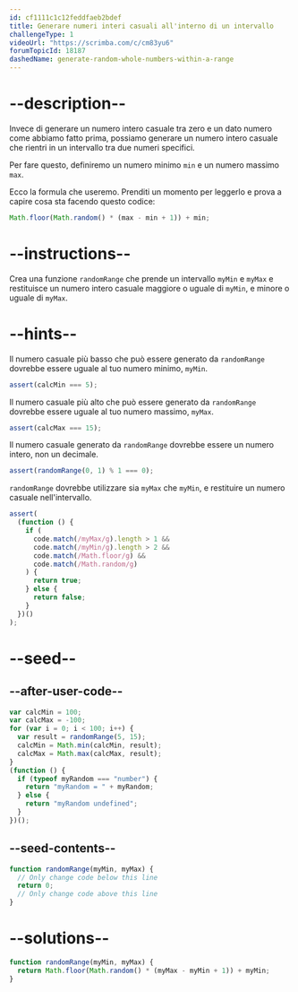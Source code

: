 ```yaml
---
id: cf1111c1c12feddfaeb2bdef
title: Generare numeri interi casuali all'interno di un intervallo
challengeType: 1
videoUrl: "https://scrimba.com/c/cm83yu6"
forumTopicId: 18187
dashedName: generate-random-whole-numbers-within-a-range
---
```


# --description--

Invece di generare un numero intero casuale tra zero e un dato numero come abbiamo fatto prima, possiamo generare un numero intero casuale che rientri in un intervallo tra due numeri specifici.

Per fare questo, definiremo un numero minimo `min` e un numero massimo `max`.

Ecco la formula che useremo. Prenditi un momento per leggerlo e prova a capire cosa sta facendo questo codice:

```js
Math.floor(Math.random() * (max - min + 1)) + min;
```

# --instructions--

Crea una funzione `randomRange` che prende un intervallo `myMin` e `myMax` e restituisce un numero intero casuale maggiore o uguale di `myMin`, e minore o uguale di `myMax`.

# --hints--

Il numero casuale più basso che può essere generato da `randomRange` dovrebbe essere uguale al tuo numero minimo, `myMin`.

```js
assert(calcMin === 5);
```

Il numero casuale più alto che può essere generato da `randomRange` dovrebbe essere uguale al tuo numero massimo, `myMax`.

```js
assert(calcMax === 15);
```

Il numero casuale generato da `randomRange` dovrebbe essere un numero intero, non un decimale.

```js
assert(randomRange(0, 1) % 1 === 0);
```

`randomRange` dovrebbe utilizzare sia `myMax` che `myMin`, e restituire un numero casuale nell'intervallo.

```js
assert(
  (function () {
    if (
      code.match(/myMax/g).length > 1 &&
      code.match(/myMin/g).length > 2 &&
      code.match(/Math.floor/g) &&
      code.match(/Math.random/g)
    ) {
      return true;
    } else {
      return false;
    }
  })()
);
```

# --seed--

## --after-user-code--

```js
var calcMin = 100;
var calcMax = -100;
for (var i = 0; i < 100; i++) {
  var result = randomRange(5, 15);
  calcMin = Math.min(calcMin, result);
  calcMax = Math.max(calcMax, result);
}
(function () {
  if (typeof myRandom === "number") {
    return "myRandom = " + myRandom;
  } else {
    return "myRandom undefined";
  }
})();
```

## --seed-contents--

```js
function randomRange(myMin, myMax) {
  // Only change code below this line
  return 0;
  // Only change code above this line
}
```

# --solutions--

```js
function randomRange(myMin, myMax) {
  return Math.floor(Math.random() * (myMax - myMin + 1)) + myMin;
}
```
